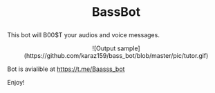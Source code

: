 # <p align="center">BassBot

This bot will B00$T your audios and voice messages.

<p align="center">![Output sample](https://github.com/karaz159/bass_bot/blob/master/pic/tutor.gif)

Bot is avialible at https://t.me/Baasss_bot

Enjoy!
